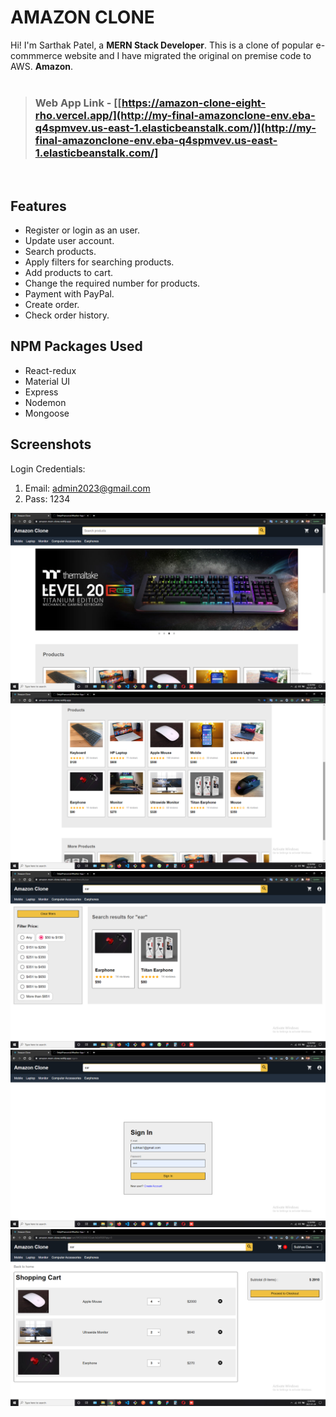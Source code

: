 # AMAZON CLONE

Hi! I'm Sarthak Patel, a **MERN Stack Developer**. This is a clone of popular e-commmerce website and I have migrated the original on premise code to AWS. **Amazon**.
<br>
<br>
> ### Web App Link - [[https://amazon-clone-eight-rho.vercel.app/](http://my-final-amazonclone-env.eba-q4spmvev.us-east-1.elasticbeanstalk.com/)](http://my-final-amazonclone-env.eba-q4spmvev.us-east-1.elasticbeanstalk.com/]


<br>

## Features

- Register or login as an user.
- Update user account.
- Search products.
- Apply filters for searching products.
- Add products to cart.
- Change the required number for products.
- Payment with PayPal.
- Create order.
- Check order history.

##  NPM Packages Used

- React-redux
- Material UI
- Express
- Nodemon
- Mongoose

## Screenshots

Login Credentials:
1. Email: admin2023@gmail.com
2. Pass: 1234

<img src="./screenshots/ss1.png" alt=""/>
<br>
<img src="./screenshots/ss2.png" alt=""/>
<br>
<img src="./screenshots/ss3.png" alt=""/>
<br>
<img src="./screenshots/ss4.png" alt=""/>
<br>
<img src="./screenshots/ss5.png" alt=""/>
